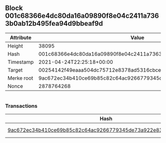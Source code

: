 ## Block 001c68366e4dc80da16a09890f8e04c2411a7363b0ab12b495fea94d9bbeaf9d

Attribute | Value
--- | ---
Height | 38095
Hash | 001c68366e4dc80da16a09890f8e04c2411a7363b0ab12b495fea94d9bbeaf9d
Timestamp | 2021-04-24T22:25:18+00:00
Target | 00254142f49eaaa504dc75712e8378ad5316cbcead634704b3734b6271167cc4
Merke root | 9ac672ec34b410ce69b85c82c64ac9266779345de73a922e836317aea59f69e7
Nonce | 2878764268

```

```

### Transactions

Hash | Amount
--- | ---
[9ac672ec34b410ce69b85c82c64ac9266779345de73a922e836317aea59f69e7](9ac672ec34b410ce69b85c82c64ac9266779345de73a922e836317aea59f69e7.md) | 10.00000000 SKEPTI 
